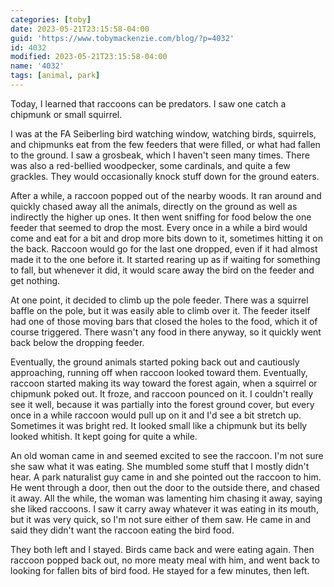 ```yaml
---
categories: [toby]
date: 2023-05-21T23:15:58-04:00
guid: 'https://www.tobymackenzie.com/blog/?p=4032'
id: 4032
modified: 2023-05-21T23:15:58-04:00
name: '4032'
tags: [animal, park]
---
```


Today, I learned that raccoons can be predators.  I saw one catch a chipmunk or small squirrel.

<!--more-->

I was at the FA Seiberling bird watching window, watching birds, squirrels, and chipmunks eat from the few feeders that were filled, or what had fallen to the ground.  I saw a grosbeak, which I haven't seen many times.  There was also a red-bellied woodpecker, some cardinals, and quite a few grackles.  They would occasionally knock stuff down for the ground eaters.

After a while, a raccoon popped out of the nearby woods.  It ran around and quickly chased away all the animals, directly on the ground as well as indirectly the higher up ones.  It then went sniffing for food below the one feeder that seemed to drop the most.  Every once in a while a bird would come and eat for a bit and drop more bits down to it, sometimes hitting it on the back.  Raccoon would go for the last one dropped, even if it had almost made it to the one before it.  It started rearing up as if waiting for something to fall, but whenever it did, it would scare away the bird on the feeder and get nothing.

At one point, it decided to climb up the pole feeder.  There was a squirrel baffle on the pole, but it was easily able to climb over it.  The feeder itself had one of those moving bars that closed the holes to the food, which it of course triggered.  There wasn't any food in there anyway, so it quickly went back below the dropping feeder.

Eventually, the ground animals started poking back out and cautiously approaching, running off when raccoon looked toward them.  Eventually, raccoon started making its way toward the forest again, when a squirrel or chipmunk poked out.  It froze, and raccoon pounced on it.  I couldn't really see it well, because it was partially into the forest ground cover, but every once in a while raccoon would pull up on it and I'd see a bit stretch up.  Sometimes it was bright red.  It looked small like a chipmunk but its belly looked whitish.  It kept going for quite a while.

An old woman came in and seemed excited to see the raccoon.  I'm not sure she saw what it was eating.  She mumbled some stuff that I mostly didn't hear.  A park naturalist guy came in and she pointed out the raccoon to him.  He went through a door, then out the door to the outside there, and chased it away.  All the while, the woman was lamenting him chasing it away, saying she liked raccoons.  I saw it carry away whatever it was eating in its mouth, but it was very quick, so I'm not sure either of them saw.  He came in and said they didn't want the raccoon eating the bird food.

They both left and I stayed.  Birds came back and were eating again.  Then raccoon popped back out, no more meaty meal with him, and went back to looking for fallen bits of bird food.  He stayed for a few minutes, then left.
